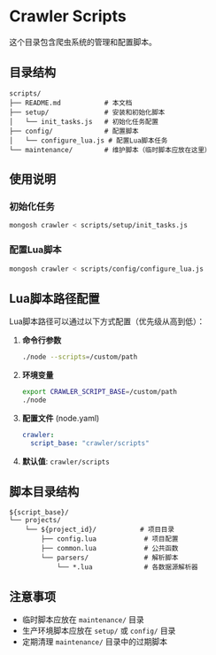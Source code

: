 # Crawler Scripts

这个目录包含爬虫系统的管理和配置脚本。

## 目录结构

```
scripts/
├── README.md           # 本文档
├── setup/              # 安装和初始化脚本
│   └── init_tasks.js   # 初始化任务配置
├── config/             # 配置脚本
│   └── configure_lua.js # 配置Lua脚本任务
└── maintenance/        # 维护脚本（临时脚本应放在这里）
```

## 使用说明

### 初始化任务
```bash
mongosh crawler < scripts/setup/init_tasks.js
```

### 配置Lua脚本
```bash
mongosh crawler < scripts/config/configure_lua.js
```

## Lua脚本路径配置

Lua脚本路径可以通过以下方式配置（优先级从高到低）：

1. **命令行参数**
   ```bash
   ./node --scripts=/custom/path
   ```

2. **环境变量**
   ```bash
   export CRAWLER_SCRIPT_BASE=/custom/path
   ./node
   ```

3. **配置文件** (node.yaml)
   ```yaml
   crawler:
     script_base: "crawler/scripts"
   ```

4. **默认值**: `crawler/scripts`

## 脚本目录结构

```
${script_base}/
└── projects/
    └── ${project_id}/           # 项目目录
        ├── config.lua            # 项目配置
        ├── common.lua            # 公共函数
        └── parsers/              # 解析脚本
            └── *.lua             # 各数据源解析器
```

## 注意事项

- 临时脚本应放在 `maintenance/` 目录
- 生产环境脚本应放在 `setup/` 或 `config/` 目录
- 定期清理 `maintenance/` 目录中的过期脚本